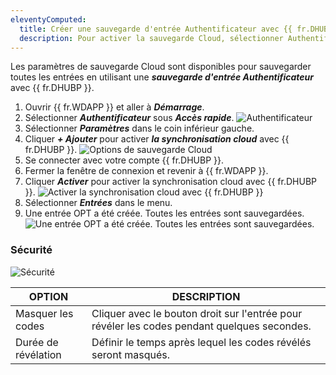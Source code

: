 ```yaml
---
eleventyComputed:
  title: Créer une sauvegarde d'entrée Authentificateur avec {{ fr.DHUBP }}
  description: Pour activer la sauvegarde Cloud, sélectionner Authentificateur sous Espaces actifs.
---
```


Les paramètres de sauvegarde Cloud sont disponibles pour sauvegarder toutes les entrées en utilisant une ***sauvegarde d'entrée Authentificateur*** avec {{ fr.DHUBP }}.

1. Ouvrir {{ fr.WDAPP }} et aller à ***Démarrage***.
1. Sélectionner ***Authentificateur*** sous ***Accès rapide***.
![Authentificateur](https://cdnweb.devolutions.net/docs/docs_en_hub_Hub6092.png)
1. Sélectionner ***Paramètres*** dans le coin inférieur gauche.
1. Cliquer ***+ Ajouter*** pour activer ***la synchronisation cloud*** avec {{ fr.DHUBP }}.
![Options de sauvegarde Cloud](https://cdnweb.devolutions.net/docs/docs_en_hub_Hub6091.png)
1. Se connecter avec votre compte {{ fr.DHUBP }}.
1. Fermer la fenêtre de connexion et revenir à {{ fr.WDAPP }}.
1. Cliquer ***Activer*** pour activer la synchronisation cloud avec {{ fr.DHUBP }}.
![Activer la synchronisation cloud avec {{ fr.DHUBP }}](https://cdnweb.devolutions.net/docs/docs_en_hub_Hub6093.png)  
1. Sélectionner ***Entrées*** dans le menu.
1. Une entrée OPT a été créée. Toutes les entrées sont sauvegardées.  
![Une entrée OPT a été créée. Toutes les entrées sont sauvegardées.](https://cdnweb.devolutions.net/docs/docs_en_hub_Hub6097.png)

### Sécurité

![Sécurité](https://cdnweb.devolutions.net/docs/docs_en_hub_Hub6095.png)

| OPTION                    | DESCRIPTION |
|---------------------------|-------------|
| Masquer les codes| Cliquer avec le bouton droit sur l'entrée pour révéler les codes pendant quelques secondes. |
| Durée de révélation| Définir le temps après lequel les codes révélés seront masqués. |
